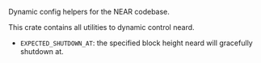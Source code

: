 Dynamic config  helpers for the NEAR codebase.

This crate contains all utilities to dynamic control neard.

- `EXPECTED_SHUTDOWN_AT`: the specified block height neard will gracefully shutdown at.
